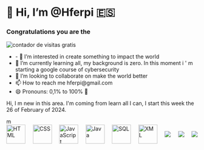 <html>

<body>
  <h1>
   👋 Hi, I’m @Hferpi 🇪🇸   
  </h1>  
  <div>
<h3> Congratulations you are the </h3><a title="contador de visitas gratis"><img src="https://counter6.optistats.ovh/private/contadorvisitasgratis.php?c=eb3p81yz5zf5wdujf1dkae8nyfthhm1r" border="0" title="contador de visitas gratis" alt="contador de visitas gratis"></a>
    </div>
<div>
  <ul>
<li>- 👀 I’m interested in create something to impact the world</li>

<li> 🌱 I’m currently learning all, my background is zero. In this moment i ' m starting a google course of cybersecurity </li>
<li> 💞️ I’m looking to collaborate on make the world better </li>
<li> 📫 How to reach me hferpi@gmail.com </li>
<li> 😄 Pronouns: 0,1% to 100% 🔁 </li>
  </ul>
</div>

Hi, I m new in this area. I'm coming from learn all I can, I start this week the 26 of February of 2024.
<!--https://devicon.dev/-->m
<div style="display: flex; flex-direction: row; justify-content: space-between; align-items: center; width: 100%;">
  <img src="https://cdn.jsdelivr.net/gh/devicons/devicon/icons/html5/html5-original.svg" alt="HTML" style="width: 50px; height: 50px; ;">
  <img src="https://cdn.jsdelivr.net/gh/devicons/devicon/icons/css3/css3-original.svg" alt="CSS" style="width: 50px; height: 50px; ">
  <img src="https://cdn.jsdelivr.net/gh/devicons/devicon/icons/javascript/javascript-plain.svg" alt="JavaScript" style="width: 50px; height: 50px;">
  <img src="https://cdn.jsdelivr.net/gh/devicons/devicon/icons/java/java-original-wordmark.svg" alt="Java" style="width: 50px; height: 50px;">
  <img src="https://cdn.jsdelivr.net/gh/devicons/devicon/icons/mysql/mysql-original-wordmark.svg" alt="SQL" style="width: 50px; height: 50px;">
  <img src="https://cdn.jsdelivr.net/gh/devicons/devicon/icons/xml/xml-original.svg" alt="XML" style="width: 50px; height: 50px;">
  <img src="https://cdn.jsdelivr.net/gh/devicons/devicon@latest/icons/linux/linux-original.svg" />
<img src="https://cdn.jsdelivr.net/gh/devicons/devicon@latest/icons/kalilinux/kalilinux-original.svg" />
<img src="https://cdn.jsdelivr.net/gh/devicons/devicon@latest/icons/react/react-original.svg" />

</div>



</body>
</html>
